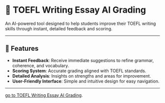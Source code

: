 # 📝 TOEFL Writing Essay AI Grading

An AI-powered tool designed to help students improve their TOEFL writing skills through instant, detailed feedback and scoring.

---

## 🚀 Features

- **Instant Feedback**: Receive immediate suggestions to refine grammar, coherence, and vocabulary.
- **Scoring System**: Accurate grading aligned with TOEFL standards.
- **Detailed Analysis**: Insights on strengths and areas for improvement.
- **User-Friendly Interface**: Simple and intuitive design for easy navigation.

---
[go to TOEFL Writing Essay AI Grading](https://tofel-writing-essay-ai-grading.netlify.app/).
